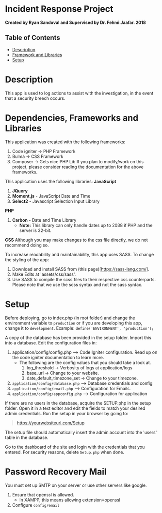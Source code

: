 # Incident Response Project


**Created by Ryan Sandoval and Supervised by Dr. Fehmi Jaafar. 2018**

## Table of Contents

- [Description](#description)
- [Framework and Libraries](#frameworks-and-libraries)
- [Setup](#setup)

Description
===========
This app is used to log actions to assist with the investigation, in the event that a security breech occurs.


Dependencies, Frameworks and Libraries
======================================

This application was created with the following frameworks:
1. Code igniter -> PHP Framework
2. Bulma -> CSS Framework
3. Composer -> Gets nice PHP Lib
If you plan to modify/work on this project, please consider reading the documentation for the above frameworks.

This application uses the following libraries:
**JavaScript**
1. **JQuery**
2. **Moment.js** - JavaScript Date and Time
3. **Select2** - Javascript Selection Input Library

**PHP**
1. **Carbon** - Date and Time Library
	- __Note:__ This library can only handle dates up to 2038 if PHP and the server is 32-bit.

**CSS**
Although you may make changes to the css file directly, we do not recommend doing so.

To increase readability and maintainability, this app uses SASS. To change the styling of the app:
1. Download and install SASS from (this page)[https://sass-lang.com/].
2. Make Edits at 'assets/css/sass'.
3. Use SASS to compile the scss files to their respective css counterparts.
Please note that we use the scss syntax and not the sass syntax.

Setup
=====
Before deploying, go to index.php (in root folder) and change the environment variable to `production` or if you are developing this app, change it to `development`.
Example: `define('ENVIRONMENT', 'production');`

A copy of the database has been provided in the setup folder. Import this into a database.
Edit the configuration files in:
1. application/config/config.php --> Code Igniter configuration. Read up on the code igniter documentation to learn more.
	- The following are the config values that you should take a look at.
		1. log_threshold -> Verbosity of logs at application/logs
		2. base_url -> Change to your website.
		3. date_default_timezone_set -> Change to your timezone.
1. `application/config/database.php` --> Database credentials and config
1. `application/config/email.php` --> Configuration for Emails.
1. `application/config/appconfig.php` --> Configuration for application


If there are no users in the database, acquire the SETUP.php in the setup folder. Open it in a text editor and edit the fields to match your desired admin credentials. Run the setup in your browser by going to:

> https://yourwebsiteurl.com/Setup

The setup file should automatically insert the admin account into the 'users' table in the database.

Go to the dashboard of the site and login with the credentials that you entered. For security reasons, delete `Setup.php` when done.

Password Recovery Mail
======================

You must set up SMTP on your server or use other servers like google.
1. Ensure that openssl is allowed.
   - In XAMPP, this means allowing extension=openssl
2. Configure `config/email`
